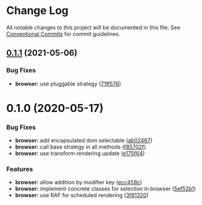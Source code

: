 # Change Log

All notable changes to this project will be documented in this file.
See [Conventional Commits](https://conventionalcommits.org) for commit guidelines.

## [0.1.1](https://github.com/gund/selectable/compare/@selectable/browser@0.1.0...@selectable/browser@0.1.1) (2021-05-06)


### Bug Fixes

* **browser:** use pluggable strategy ([71ff576](https://github.com/gund/selectable/commit/71ff576295525a253668a2e817c536b255347ae7))





# 0.1.0 (2020-05-17)


### Bug Fixes

* **browser:** add encapsulated dom selectable ([ab02467](https://github.com/gund/selectable/commit/ab02467506cac895a96d0fecc1e9c332a9ff953d))
* **browser:** call base strategy in all methods ([f85702f](https://github.com/gund/selectable/commit/f85702fac34326706a68f96b3f7b1a7b8387684f))
* **browser:** use transform rendering update ([e175f64](https://github.com/gund/selectable/commit/e175f64d6e7da19080ede0c9e79c7b9008a4b503))


### Features

* **browser:** allow addition by modifier key ([ecc458c](https://github.com/gund/selectable/commit/ecc458ccf840af71fab77ec66d7fc3aa00cc270f))
* **browser:** implement concrete classes for selection in browser ([5ef52b1](https://github.com/gund/selectable/commit/5ef52b18c9de5240aa9a53288334711c339ebfec))
* **browser:** use RAF for scheduled rendering ([3f81320](https://github.com/gund/selectable/commit/3f81320d580685f36ee8d2134b40d97c7af4a25c))
